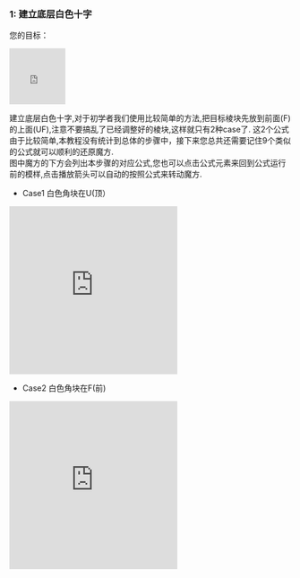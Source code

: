 ### 1: 建立底层白色十字
您的目标：
<iframe src="https://fy-create.github.io/Cube/tools/browser/cube.html?para={screenRatio:1.0,edge:5678,center:23456}
" width="100px" height="100px" frameborder="0" scrolling="no"></iframe>

建立底层白色十字,对于初学者我们使用比较简单的方法,把目标棱块先放到前面(F)的上面(UF),注意不要搞乱了已经调整好的棱块,这样就只有2种case了.
这2个公式由于比较简单,本教程没有统计到总体的步骤中，接下来您总共还需要记住9个类似的公式就可以顺利的还原魔方.<BR>
图中魔方的下方会列出本步骤的对应公式,您也可以点击公式元素来回到公式运行前的模样,点击播放箭头可以自动的按照公式来转动魔方.

- Case1 白色角块在U(顶）
<iframe src="https://fy-create.github.io/Cube/tools/browser/cube.html?para={screenRatio:1.5,eye:true,edge:5678,center:23456,monitorEdge:5,edgeDirAndPath:5,formula:FF}" width="300px" height="300px" frameborder="0" scrolling="no"></iframe>

-  Case2 白色角块在F(前)
<iframe src="https://fy-create.github.io/Cube/tools/browser/cube.html?para={screenRatio:1.5,eye:true,edge:5678,center:23456,monitorEdge:5,edgeDirAndPath:>55,formula:U'R'FR}
" width="300px" height="300px" frameborder="0" scrolling="no"></iframe>
